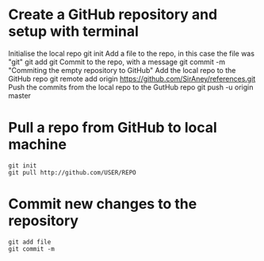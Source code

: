 # Create a GitHub repository and setup with terminal
Initialise the local repo
	git init
Add a file to the repo, in this case the file was "git"
	git add git
Commit to the repo, with a message
	git commit -m "Commiting the empty repository to GitHub"
Add the local repo to the GitHub repo
	git remote add origin https://github.com/SirAney/references.git
Push the commits from the local repo to the GutHub repo
	git push -u origin master

# Pull a repo from GitHub to local machine
	git init
	git pull http://github.com/USER/REPO

# Commit new changes to the repository
	git add file
	git commit -m 
